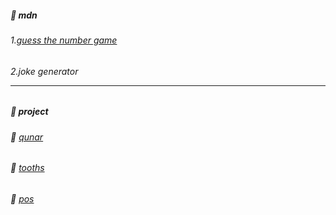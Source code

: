 ##### 🏫 mdn
###### 1.[guess the number game](https://github.com/gulu486/learning-path/tree/master/web/mdn/guess%20the%20number%20game)
###### 2.joke generator<hr>
##### 🎈 project
###### 📃 [qunar](https://github.com/gulu486/learning-path/tree/master/project/qunar)
###### 📃 [tooths](https://github.com/gulu486/learning-path/tree/master/project/tooths)
###### 📃 [pos](https://github.com/gulu486/learning-path/tree/master/project/pos)
